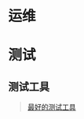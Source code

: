 # 运维

# 测试

## 测试工具

> [最好的测试工具](https://blogs.msdn.microsoft.com/testingspot/2018/08/01/what-are-the-best-performance-testing-tools/)
